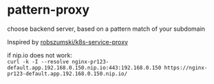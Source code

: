 # pattern-proxy
choose backend server, based on a pattern match of your subdomain

Inspired by [robszumski/k8s-service-proxy](https://github.com/robszumski/k8s-service-proxy)


if nip.io does not work:  
`curl -k -I --resolve nginx-pr123-default.app.192.168.0.150.nip.io:443:192.168.0.150 https://nginx-pr123-default.app.192.168.0.150.nip.io/`  